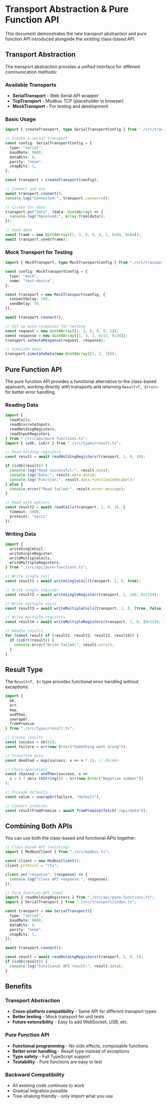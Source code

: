 # Transport Abstraction & Pure Function API

This document demonstrates the new transport abstraction and pure function API introduced alongside the existing class-based API.

## Transport Abstraction

The transport abstraction provides a unified interface for different communication methods:

### Available Transports

- **SerialTransport** - Web Serial API wrapper
- **TcpTransport** - Modbus TCP (placeholder in browser)
- **MockTransport** - For testing and development

### Basic Usage

```typescript
import { createTransport, type SerialTransportConfig } from "./src/transport/index.ts";

// Create a serial transport
const config: SerialTransportConfig = {
  type: "serial",
  baudRate: 9600,
  dataBits: 8,
  parity: "none",
  stopBits: 1,
};

const transport = createTransport(config);

// Connect and use
await transport.connect();
console.log("Connected:", transport.connected);

// Listen for data
transport.on("data", (data: Uint8Array) => {
  console.log("Received:", Array.from(data));
});

// Send data
const frame = new Uint8Array([1, 3, 0, 0, 0, 1, 0x84, 0x0A]);
await transport.send(frame);
```

### Mock Transport for Testing

```typescript
import { MockTransport, type MockTransportConfig } from "./src/transport/index.ts";

const config: MockTransportConfig = {
  type: "mock",
  name: "test-device",
};

const transport = new MockTransport(config, {
  connectDelay: 100,
  sendDelay: 50,
});

await transport.connect();

// Set up auto-responses for testing
const request = new Uint8Array([1, 3, 0, 0, 0, 1]);
const response = new Uint8Array([1, 3, 2, 0x12, 0x34]);
transport.setAutoResponse(request, response);

// Simulate data
transport.simulateData(new Uint8Array([1, 2, 3]));
```

## Pure Function API

The pure function API provides a functional alternative to the class-based approach, working directly with transports and returning `Result<T, Error>` for better error handling.

### Reading Data

```typescript
import {
  readCoils,
  readDiscreteInputs, 
  readHoldingRegisters,
  readInputRegisters,
} from "./src/api/pure-functions.ts";
import { isOk, isErr } from "./src/types/result.ts";

// Read holding registers
const result = await readHoldingRegisters(transport, 1, 0, 10);

if (isOk(result)) {
  console.log("Read successful:", result.data);
  console.log("Data:", result.data.data);
  console.log("Function:", result.data.functionCodeLabel);
} else {
  console.error("Read failed:", result.error.message);
}

// Read with options
const result2 = await readCoils(transport, 1, 0, 16, {
  timeout: 5000,
  protocol: "ascii"
});
```

### Writing Data

```typescript
import {
  writeSingleCoil,
  writeSingleRegister,
  writeMultipleCoils,
  writeMultipleRegisters,
} from "./src/api/pure-functions.ts";

// Write single coil
const result1 = await writeSingleCoil(transport, 1, 0, true);

// Write single register  
const result2 = await writeSingleRegister(transport, 1, 100, 0x1234);

// Write multiple coils
const result3 = await writeMultipleCoils(transport, 1, 0, [true, false, true]);

// Write multiple registers
const result4 = await writeMultipleRegisters(transport, 1, 0, [0x1234, 0x5678]);

// Handle results
for (const result of [result1, result2, result3, result4]) {
  if (isErr(result)) {
    console.error("Write failed:", result.error);
  }
}
```

## Result Type

The `Result<T, E>` type provides functional error handling without exceptions:

```typescript
import { 
  ok, 
  err, 
  map, 
  andThen, 
  unwrapOr,
  fromPromise 
} from "./src/types/result.ts";

// Create results
const success = ok(42);
const failure = err(new Error("Something went wrong"));

// Transform data
const doubled = map(success, x => x * 2); // Ok(84)

// Chain operations
const chained = andThen(success, x => 
  x > 0 ? ok(x.toString()) : err(new Error("Negative number"))
);

// Provide defaults
const value = unwrapOr(failure, "default");

// Convert promises
const resultFromPromise = await fromPromise(fetch("/api/data"));
```

## Combining Both APIs

You can use both the class-based and functional APIs together:

```typescript
// Class-based API (existing)
import { ModbusClient } from "./src/modbus.ts";

const client = new ModbusClient();
client.protocol = "rtu";

client.on("response", (response) => {
  console.log("Class API response:", response);
});

// Pure function API (new)
import { readHoldingRegisters } from "./src/api/pure-functions.ts";
import { SerialTransport } from "./src/transport/index.ts";

const transport = new SerialTransport({
  type: "serial",
  baudRate: 9600,
  dataBits: 8,
  parity: "none",
  stopBits: 1,
});

await transport.connect();

const result = await readHoldingRegisters(transport, 1, 0, 5);
if (isOk(result)) {
  console.log("Functional API result:", result.data);
}
```

## Benefits

### Transport Abstraction
- **Cross-platform compatibility** - Same API for different transport types
- **Better testing** - Mock transport for unit tests
- **Future extensibility** - Easy to add WebSocket, USB, etc.

### Pure Function API
- **Functional programming** - No side effects, composable functions
- **Better error handling** - Result type instead of exceptions
- **Type safety** - Full TypeScript support
- **Testability** - Pure functions are easy to test

### Backward Compatibility
- All existing code continues to work
- Gradual migration possible
- Tree-shaking friendly - only import what you use